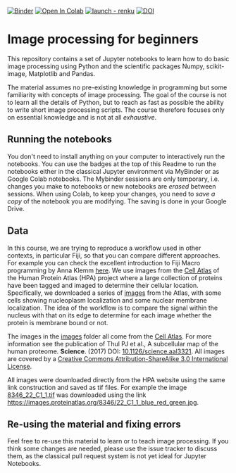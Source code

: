 [![Binder](https://mybinder.org/badge_logo.svg)](https://mybinder.org/v2/gh/guiwitz/PyImageCourse_beginner/master?urlpath=lab)
[![Open In Colab](https://colab.research.google.com/assets/colab-badge.svg)](https://colab.research.google.com/github/guiwitz/PyImageCourse_beginner/blob/master)
[![launch - renku](https://img.shields.io/badge/launch-renku-2ea44f?logo=python)](https://renkulab.io/projects/guillaume.witz2/pyimagecourse-beginner/sessions/new?autostart=1)
[![DOI](https://zenodo.org/badge/173477371.svg)](https://zenodo.org/badge/latestdoi/173477371)

# Image processing for beginners

This repository contains a set of Jupyter notebooks to learn how to do basic image processing using Python and the scientific packages Numpy, scikit-image, Matplotlib and Pandas.

The material assumes no pre-existing knowledge in programming but some familiarity with concepts of image processing. The goal of the course is not to learn all the details of Python, but to reach as fast as possible the ability to write short image processing scripts. The course therefore focuses only on essential knowledge and is not at all *exhaustive*.

## Running the notebooks

You don't need to install anything on your computer to interactively run the notebooks. You can use the badges at the top of this Readme to run the notebooks either in the classical Jupyter environment via MyBinder or as Google Colab notebooks. The Mybinder sessions are only temporary, i.e. changes you make to notebooks or new notebooks are *erased* between sessions. When using Colab, to keep your changes, you need to *save a copy* of the notebook you are modifying. The saving is done in your Google Drive.

## Data

In this course, we are trying to reproduce a workflow used in other contexts, in particular Fiji, so that you can compare different approaches. For example you can check the excellent introduction to Fiji Macro programming by Anna Klemm [here](https://github.com/ahklemm/ImageJMacro_Introduction). We use images from the [Cell Atlas](https://www.proteinatlas.org/humanproteome/cell) of the Human Protein Atlas (HPA) project where a large collection of proteins have been tagged and imaged to determine their cellular location. Specifically, we downloaded a series of [images](images) from the Atlas, with some cells showing nucleoplasm localization and some nuclear membrane localization. The idea of the workflow is to compare the signal within the nucleus with that on its edge to determine for each image whether the protein is membrane bound or not.

The images in the [images](images) folder all come from the [Cell Atlas](https://www.proteinatlas.org/humanproteome/cell). For more information see the publication of Thul PJ et al., A subcellular map of the human proteome. **Science**. (2017) DOI: [10.1126/science.aal3321](https://doi.org/10.1126/science.aal3321). All images are covered by a [Creative Commons Attribution-ShareAlike 3.0 International License](https://creativecommons.org/licenses/by-sa/3.0/).

All images were downloaded directly from the HPA website using the same link construction and saved as tif files. For example the image [8346_22_C1_1.tif](images/8346_22_C1_1.tif) was downloaded using the link
https://images.proteinatlas.org/8346/22_C1_1_blue_red_green.jpg.

## Re-using the material and fixing errors
Feel free to re-use this material to learn or to teach image processing. If you think some changes are needed, please use the issue tracker to discuss them, as the classical pull request system is not yet ideal for Jupyter Notebooks.
